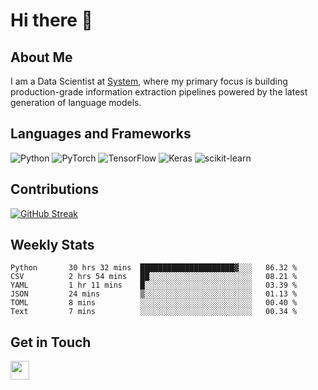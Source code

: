 # Hi there 👋

## About Me
I am a Data Scientist at [System](https://www.system.com), where my primary focus is building production-grade information extraction pipelines powered by the latest generation of language models.

## Languages and Frameworks
![Python](https://img.shields.io/badge/python-3670A0?style=for-the-badge&logo=python&logoColor=ffdd54)
![PyTorch](https://img.shields.io/badge/PyTorch-%23EE4C2C.svg?style=for-the-badge&logo=PyTorch&logoColor=white)
![TensorFlow](https://img.shields.io/badge/TensorFlow-%23FF6F00.svg?style=for-the-badge&logo=TensorFlow&logoColor=white)
![Keras](https://img.shields.io/badge/Keras-%23D00000.svg?style=for-the-badge&logo=Keras&logoColor=white)
![scikit-learn](https://img.shields.io/badge/scikit--learn-%23F7931E.svg?style=for-the-badge&logo=scikit-learn&logoColor=white)


## Contributions
[![GitHub Streak](https://streak-stats.demolab.com/?user=naingthet&theme=dark)](https://git.io/streak-stats)


## Weekly Stats
<!--START_SECTION:waka-->

```text
Python       30 hrs 32 mins  █████████████████████▓░░░   86.32 %
CSV          2 hrs 54 mins   ██░░░░░░░░░░░░░░░░░░░░░░░   08.21 %
YAML         1 hr 11 mins    █░░░░░░░░░░░░░░░░░░░░░░░░   03.39 %
JSON         24 mins         ▒░░░░░░░░░░░░░░░░░░░░░░░░   01.13 %
TOML         8 mins          ░░░░░░░░░░░░░░░░░░░░░░░░░   00.40 %
Text         7 mins          ░░░░░░░░░░░░░░░░░░░░░░░░░   00.34 %
```

<!--END_SECTION:waka-->

## Get in Touch
<p align='left'>
<!-- <a href="https://naingthet.github.io/"><img height="30" src="https://img.shields.io/badge/Portfolio-%230077B5.svg?style=for-the-badge&logoColor=white"></a>&nbsp;&nbsp; -->
<a href="https://www.linkedin.com/in/thet-naing/"><img height="30" src="https://img.shields.io/badge/linkedin-%230077B5.svg?style=for-the-badge&logo=linkedin&logoColor=white"></a>&nbsp;&nbsp;
</p>
